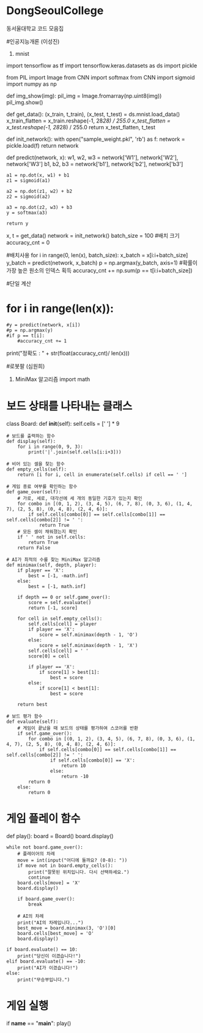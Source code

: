 # DongSeoulCollege
동서울대학교 코드 모음집

#인공지능개론 (이성진)
1. mnist
   

import tensorflow as tf
import tensorflow.keras.datasets as ds
import pickle

from PIL import Image
from CNN import softmax 
from CNN import sigmoid
import numpy as np

def img_show(img):
    pil_img = Image.fromarray(np.uint8(img))
    pil_img.show()

def get_data():
    (x_train, t_train), (x_test, t_test) = ds.mnist.load_data()
    x_train_flatten = x_train.reshape(-1, 28*28) / 255.0
    x_test_flatten = x_test.reshape(-1, 28*28) / 255.0 
    return x_test_flatten, t_test

def init_network():
    with open("sample_weight.pkl", 'rb') as f:
        network = pickle.load(f)
    return network

def predict(network, x):
    w1, w2, w3 = network['W1'], network['W2'], network['W3']
    b1, b2, b3 = network['b1'], network['b2'], network['b3']
    
    a1 = np.dot(x, w1) + b1
    z1 = sigmoid(a1)
    
    a2 = np.dot(z1, w2) + b2
    z2 = sigmoid(a2)
    
    a3 = np.dot(z2, w3) + b3
    y = softmax(a3)
    
    return y

x, t = get_data()
network = init_network()
batch_size = 100 #배치 크기
accuracy_cnt = 0

#배치사용
for i in range(0, len(x), batch_size):
    x_batch = x[i:i+batch_size]
    y_batch = predict(network, x_batch)
    p = np.argmax(y_batch, axis=1) #확률이 가장 높은 원소의 인덱스 획득
    accuracy_cnt += np.sum(p == t[i:i+batch_size])

#단일 계산
# for i in range(len(x)):
    #y = predict(network, x[i])
    #p = np.argmax(y)
    #if p == t[i]:
        #accuracy_cnt += 1       
print("정확도 : " + str(float(accuracy_cnt)/ len(x)))




#로봇팔 (심원희)
1. MiniMax 알고리즘
import math

# 보드 상태를 나타내는 클래스
class Board:
    def __init__(self):
        self.cells = [' '] * 9
    
    # 보드를 출력하는 함수
    def display(self):
        for i in range(0, 9, 3):
            print('|'.join(self.cells[i:i+3]))
    
    # 비어 있는 셀을 찾는 함수
    def empty_cells(self):
        return [i for i, cell in enumerate(self.cells) if cell == ' ']
    
    # 게임 종료 여부를 확인하는 함수
    def game_over(self):
        # 가로, 세로, 대각선에 세 개의 동일한 기호가 있는지 확인
        for combo in [(0, 1, 2), (3, 4, 5), (6, 7, 8), (0, 3, 6), (1, 4, 7), (2, 5, 8), (0, 4, 8), (2, 4, 6)]:
            if self.cells[combo[0]] == self.cells[combo[1]] == self.cells[combo[2]] != ' ':
                return True
        # 모든 셀이 채워졌는지 확인
        if ' ' not in self.cells:
            return True
        return False
    
    # AI가 최적의 수를 찾는 MiniMax 알고리즘
    def minimax(self, depth, player):
        if player == 'X':
            best = [-1, -math.inf]
        else:
            best = [-1, math.inf]
        
        if depth == 0 or self.game_over():
            score = self.evaluate()
            return [-1, score]
        
        for cell in self.empty_cells():
            self.cells[cell] = player
            if player == 'X':
                score = self.minimax(depth - 1, 'O')
            else:
                score = self.minimax(depth - 1, 'X')
            self.cells[cell] = ' '
            score[0] = cell
            
            if player == 'X':
                if score[1] > best[1]:
                    best = score
            else:
                if score[1] < best[1]:
                    best = score
        
        return best
    
    # 보드 평가 함수
    def evaluate(self):
        # 게임이 끝났을 때 보드의 상태를 평가하여 스코어를 반환
        if self.game_over():
            for combo in [(0, 1, 2), (3, 4, 5), (6, 7, 8), (0, 3, 6), (1, 4, 7), (2, 5, 8), (0, 4, 8), (2, 4, 6)]:
                if self.cells[combo[0]] == self.cells[combo[1]] == self.cells[combo[2]] != ' ':
                    if self.cells[combo[0]] == 'X':
                        return 10
                    else:
                        return -10
            return 0
        else:
            return 0

# 게임 플레이 함수
def play():
    board = Board()
    board.display()
    
    while not board.game_over():
        # 플레이어의 차례
        move = int(input("어디에 둘까요? (0-8): "))
        if move not in board.empty_cells():
            print("잘못된 위치입니다. 다시 선택하세요.")
            continue
        board.cells[move] = 'X'
        board.display()
        
        if board.game_over():
            break
        
        # AI의 차례
        print("AI의 차례입니다...")
        best_move = board.minimax(3, 'O')[0]
        board.cells[best_move] = 'O'
        board.display()
    
    if board.evaluate() == 10:
        print("당신이 이겼습니다!")
    elif board.evaluate() == -10:
        print("AI가 이겼습니다!")
    else:
        print("무승부입니다.")

# 게임 실행
if __name__ == "__main__":
    play()

